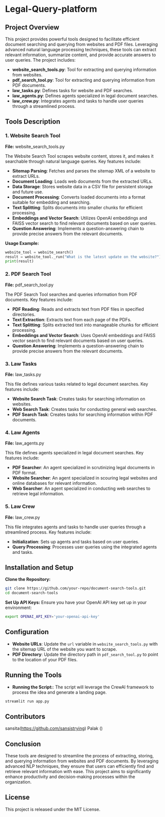 # Legal-Query-platform

## Project Overview

This project provides powerful tools designed to facilitate efficient document searching and querying from websites and PDF files. Leveraging advanced natural language processing techniques, these tools can extract relevant information, summarize content, and provide accurate answers to user queries. The project includes:

- **website_search_tools.py**: Tool for extracting and querying information from websites.
- **pdf_search_tool.py**: Tool for extracting and querying information from PDF documents.
- **law_tasks.py**: Defines tasks for website and PDF searches.
- **law_agents.py**: Defines agents specialized in legal document searches.
- **law_crew.py**: Integrates agents and tasks to handle user queries through a streamlined process.

## Tools Description

### 1. Website Search Tool
**File:** website_search_tools.py

The Website Search Tool scrapes website content, stores it, and makes it searchable through natural language queries. Key features include:

- **Sitemap Parsing**: Fetches and parses the sitemap XML of a website to extract URLs.
- **Document Loading**: Loads web documents from the extracted URLs.
- **Data Storage**: Stores website data in a CSV file for persistent storage and future use.
- **Document Processing**: Converts loaded documents into a format suitable for embedding and searching.
- **Text Splitting**: Splits documents into smaller chunks for efficient processing.
- **Embeddings and Vector Search**: Utilizes OpenAI embeddings and FAISS vector search to find relevant documents based on user queries.
- **Question Answering**: Implements a question-answering chain to provide precise answers from the relevant documents.

**Usage Example:**
```python
website_tool = website_search()
result = website_tool._run("What is the latest update on the website?")
print(result)
```

### 2. PDF Search Tool
**File:** pdf_search_tool.py

The PDF Search Tool searches and queries information from PDF documents. Key features include:

- **PDF Reading**: Reads and extracts text from PDF files in specified directories.
- **Text Extraction**: Extracts text from each page of the PDFs.
- **Text Splitting**: Splits extracted text into manageable chunks for efficient processing.
- **Embeddings and Vector Search**: Uses OpenAI embeddings and FAISS vector search to find relevant documents based on user queries.
- **Question Answering**: Implements a question-answering chain to provide precise answers from the relevant documents.


### 3. Law Tasks
**File:** law_tasks.py

This file defines various tasks related to legal document searches. Key features include:

- **Website Search Task**: Creates tasks for searching information on websites.
- **Web Search Task**: Creates tasks for conducting general web searches.
- **PDF Search Task**: Creates tasks for searching information within PDF documents.


### 4. Law Agents
**File:** law_agents.py

This file defines agents specialized in legal document searches. Key features include:

- **PDF Searcher**: An agent specialized in scrutinizing legal documents in PDF format.
- **Website Searcher**: An agent specialized in scouring legal websites and online databases for relevant information.
- **Web Searcher**: An agent specialized in conducting web searches to retrieve legal information.


### 5. Law Crew
**File:** law_crew.py

This file integrates agents and tasks to handle user queries through a streamlined process. Key features include:

- **Initialization**: Sets up agents and tasks based on user queries.
- **Query Processing**: Processes user queries using the integrated agents and tasks.



## Installation and Setup

**Clone the Repository:**
```bash
git clone https://github.com/your-repo/document-search-tools.git
cd document-search-tools
```


**Set Up API Keys:**
Ensure you have your OpenAI API key set up in your environment:
```bash
export OPENAI_API_KEY='your-openai-api-key'
```

## Configuration

- **Website URLs**: Update the `url` variable in `website_search_tools.py` with the sitemap URL of the website you want to scrape.
- **PDF Directory**: Update the directory path in `pdf_search_tool.py` to point to the location of your PDF files.

## Running the Tools

- **Running the Script:**: The script will leverage the CrewAI framework to process the idea and generate a landing page.
```bash
streamlit run app.py
```
## Contributors
sansita(https://github.com/sansistrying)
Palak ()
## Conclusion

These tools are designed to streamline the process of extracting, storing, and querying information from websites and PDF documents. By leveraging advanced NLP techniques, they ensure that users can efficiently find and retrieve relevant information with ease. This project aims to significantly enhance productivity and decision-making processes within the organization.

## License
This project is released under the MIT License.
